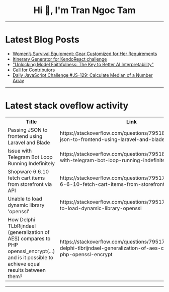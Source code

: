 <h1 align="center">Hi 👋, I'm Tran Ngoc Tam</h1>

---

# Latest Blog Posts 
<!-- BLOG-POST-LIST:START -->
- [Women’s Survival Equipment: Gear Customized for Her Requirements](https://dev.to/survivalgear837/womens-survival-equipment-gear-customized-for-her-requirements-39a1)
- [Itinerary Generator for KendoReact challenge](https://dev.to/druntern/itinerary-generator-for-kendoreact-challenge-488p)
- [&quot;Unlocking Model Faithfulness: The Key to Better AI Interpretability&quot;](https://dev.to/gilles_hamelink_ea9ff7d93/unlocking-model-faithfulness-the-key-to-better-ai-interpretability-c31)
- [Call for Contributors](https://dev.to/cjpoulsen/call-for-contributors-3f7e)
- [Daily JavaScript Challenge #JS-129: Calculate Median of a Number Array](https://dev.to/dpc/daily-javascript-challenge-js-129-calculate-median-of-a-number-array-321g)
<!-- BLOG-POST-LIST:END -->

---

# Latest stack oveflow activity
<table>
  <tr><th>Title</th><th>Link</th></tr>
  <!-- STACKOVERFLOW:START --><tr><td>Passing JSON to frontend using Laravel and Blade</td><td>https://stackoverflow.com/questions/79518763/passing-json-to-frontend-using-laravel-and-blade</td></tr><tr><td>Issue with Telegram Bot Loop Running Indefinitely</td><td>https://stackoverflow.com/questions/79518507/issue-with-telegram-bot-loop-running-indefinitely</td></tr><tr><td>Shopware 6.6.10 fetch cart items from storefront via API</td><td>https://stackoverflow.com/questions/79517687/shopware-6-6-10-fetch-cart-items-from-storefront-via-api</td></tr><tr><td>Unable to load dynamic library &#39;openssl&#39;</td><td>https://stackoverflow.com/questions/79517552/unable-to-load-dynamic-library-openssl</td></tr><tr><td>How Delphi TLbRijndael &lpar;generalization of AES&rpar; compares to PHP openssl_encrypt&lpar;...&rpar; and is it possible to achieve equal results between them?</td><td>https://stackoverflow.com/questions/79517426/how-delphi-tlbrijndael-generalization-of-aes-compares-to-php-openssl-encrypt</td></tr><!-- STACKOVERFLOW:END -->
</table>

---


